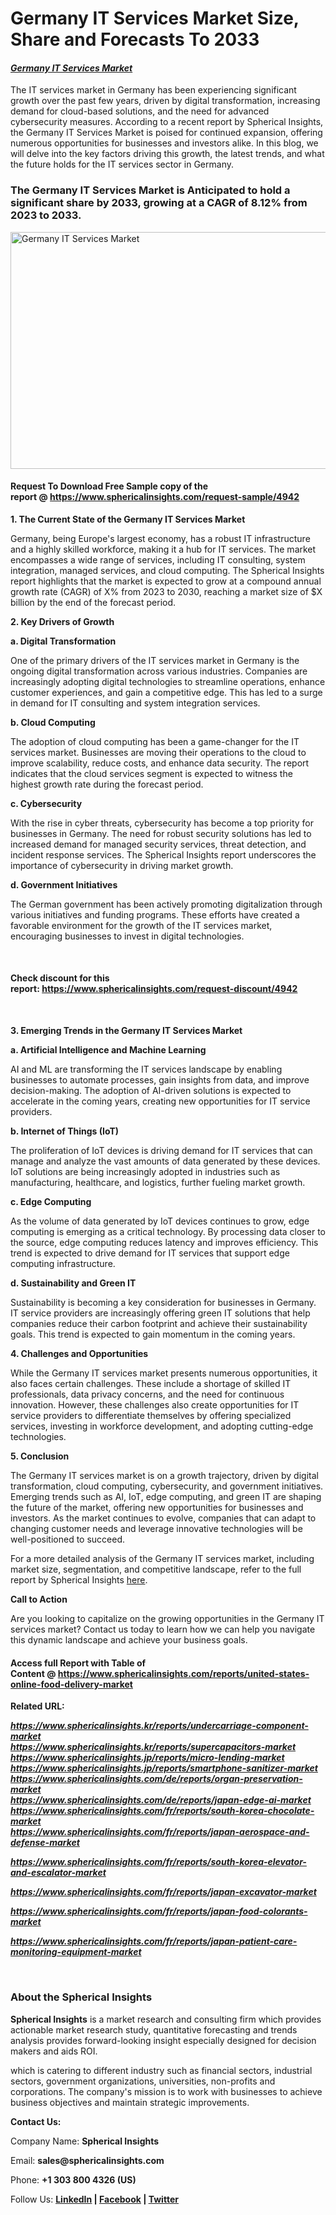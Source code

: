 <h1 class="news-post-title">Germany IT Services Market Size, Share and Forecasts To 2033</h1>
<h4><em><strong><a href="https://www.sphericalinsights.com/reports/united-states-online-food-delivery-market" target="_blank" rel="noopener noreferrer">Germany IT Services Market</a></strong></em></h4>
<p>The IT services market in Germany has been experiencing significant growth over the past few years, driven by digital transformation, increasing demand for cloud-based solutions, and the need for advanced cybersecurity measures. According to a recent report by Spherical Insights, the Germany IT Services Market is poised for continued expansion, offering numerous opportunities for businesses and investors alike. In this blog, we will delve into the key factors driving this growth, the latest trends, and what the future holds for the IT services sector in Germany.</p>
<h3>The Germany IT Services Market is Anticipated to hold a significant share by 2033, growing at a CAGR of 8.12% from 2023 to 2033.</h3>
<p><img src="https://www.sphericalinsights.com/images/rd/germany-it-services-market.png" alt="Germany IT Services Market" width="650" height="379" /></p>
<h4>Request To Download Free Sample copy of the report&nbsp;@&nbsp;<a href="https://vishalbharat.in/read-blog/Request%20To%20Download%20Free%20Sample%20copy%20of%20the%20report%20@%20https://www.sphericalinsights.com/request-sample/4942" target="_blank" rel="noopener noreferrer">https://www.sphericalinsights.com/request-sample/4942</a></h4>
<p><strong>1. The Current State of the Germany IT Services Market</strong></p>
<p>Germany, being Europe's largest economy, has a robust IT infrastructure and a highly skilled workforce, making it a hub for IT services. The market encompasses a wide range of services, including IT consulting, system integration, managed services, and cloud computing. The Spherical Insights report highlights that the market is expected to grow at a compound annual growth rate (CAGR) of X% from 2023 to 2030, reaching a market size of $X billion by the end of the forecast period.</p>
<p><strong>2. Key Drivers of Growth</strong></p>
<p><strong>a. Digital Transformation</strong></p>
<p>One of the primary drivers of the IT services market in Germany is the ongoing digital transformation across various industries. Companies are increasingly adopting digital technologies to streamline operations, enhance customer experiences, and gain a competitive edge. This has led to a surge in demand for IT consulting and system integration services.</p>
<p><strong>b. Cloud Computing</strong></p>
<p>The adoption of cloud computing has been a game-changer for the IT services market. Businesses are moving their operations to the cloud to improve scalability, reduce costs, and enhance data security. The report indicates that the cloud services segment is expected to witness the highest growth rate during the forecast period.</p>
<p><strong>c. Cybersecurity</strong></p>
<p>With the rise in cyber threats, cybersecurity has become a top priority for businesses in Germany. The need for robust security solutions has led to increased demand for managed security services, threat detection, and incident response services. The Spherical Insights report underscores the importance of cybersecurity in driving market growth.</p>
<p><strong>d. Government Initiatives</strong></p>
<p>The German government has been actively promoting digitalization through various initiatives and funding programs. These efforts have created a favorable environment for the growth of the IT services market, encouraging businesses to invest in digital technologies.</p>
<p>&nbsp;</p>
<h4>Check discount for this report:&nbsp;<a href="https://vishalbharat.in/read-blog/Check%20discount%20for%20this%20report:%20https://www.sphericalinsights.com/request-discount/4942" target="_blank" rel="noopener noreferrer">https://www.sphericalinsights.com/request-discount/4942</a></h4>
<p>&nbsp;</p>
<p><strong>3. Emerging Trends in the Germany IT Services Market</strong></p>
<p><strong>a. Artificial Intelligence and Machine Learning</strong></p>
<p>AI and ML are transforming the IT services landscape by enabling businesses to automate processes, gain insights from data, and improve decision-making. The adoption of AI-driven solutions is expected to accelerate in the coming years, creating new opportunities for IT service providers.</p>
<p><strong>b. Internet of Things (IoT)</strong></p>
<p>The proliferation of IoT devices is driving demand for IT services that can manage and analyze the vast amounts of data generated by these devices. IoT solutions are being increasingly adopted in industries such as manufacturing, healthcare, and logistics, further fueling market growth.</p>
<p><strong>c. Edge Computing</strong></p>
<p>As the volume of data generated by IoT devices continues to grow, edge computing is emerging as a critical technology. By processing data closer to the source, edge computing reduces latency and improves efficiency. This trend is expected to drive demand for IT services that support edge computing infrastructure.</p>
<p><strong>d. Sustainability and Green IT</strong></p>
<p>Sustainability is becoming a key consideration for businesses in Germany. IT service providers are increasingly offering green IT solutions that help companies reduce their carbon footprint and achieve their sustainability goals. This trend is expected to gain momentum in the coming years.</p>
<p><strong>4. Challenges and Opportunities</strong></p>
<p>While the Germany IT services market presents numerous opportunities, it also faces certain challenges. These include a shortage of skilled IT professionals, data privacy concerns, and the need for continuous innovation. However, these challenges also create opportunities for IT service providers to differentiate themselves by offering specialized services, investing in workforce development, and adopting cutting-edge technologies.</p>
<p><strong>5. Conclusion</strong></p>
<p>The Germany IT services market is on a growth trajectory, driven by digital transformation, cloud computing, cybersecurity, and government initiatives. Emerging trends such as AI, IoT, edge computing, and green IT are shaping the future of the market, offering new opportunities for businesses and investors. As the market continues to evolve, companies that can adapt to changing customer needs and leverage innovative technologies will be well-positioned to succeed.</p>
<p>For a more detailed analysis of the Germany IT services market, including market size, segmentation, and competitive landscape, refer to the full report by Spherical Insights&nbsp;<a href="https://www.sphericalinsights.com/reports/germany-it-services-market" target="_blank" rel="noopener noreferrer">here</a>.</p>
<p><strong>Call to Action</strong></p>
<p>Are you looking to capitalize on the growing opportunities in the Germany IT services market? Contact us today to learn how we can help you navigate this dynamic landscape and achieve your business goals.</p>
<h4>Access full Report with Table of Content&nbsp;@&nbsp;<a href="https://www.sphericalinsights.com/reports/united-states-online-food-delivery-market" target="_blank" rel="noopener noreferrer">https://www.sphericalinsights.com/reports/united-states-online-food-delivery-market</a></h4>
<p><strong>Related URL:</strong></p>
<p><a href="https://www.sphericalinsights.kr/reports/undercarriage-component-market" rel="nofollow"><strong><em>https://www.sphericalinsights.kr/reports/undercarriage-component-market</em></strong></a><br /><a href="https://www.sphericalinsights.kr/reports/supercapacitors-market" rel="nofollow"><strong><em>https://www.sphericalinsights.kr/reports/supercapacitors-market</em></strong></a><br /><a href="https://www.sphericalinsights.jp/reports/micro-lending-market" rel="nofollow"><strong><em>https://www.sphericalinsights.jp/reports/micro-lending-market</em></strong></a><br /><a href="https://www.sphericalinsights.jp/reports/smartphone-sanitizer-market" rel="nofollow"><strong><em>https://www.sphericalinsights.jp/reports/smartphone-sanitizer-market</em></strong></a><br /><a href="https://www.sphericalinsights.com/de/reports/organ-preservation-market" rel="nofollow"><strong><em>https://www.sphericalinsights.com/de/reports/organ-preservation-market</em></strong></a><br /><a href="https://www.sphericalinsights.com/de/reports/japan-edge-ai-market" rel="nofollow"><strong><em>https://www.sphericalinsights.com/de/reports/japan-edge-ai-market</em></strong></a><br /><a href="https://www.sphericalinsights.com/fr/reports/south-korea-chocolate-market" rel="nofollow"><strong><em>https://www.sphericalinsights.com/fr/reports/south-korea-chocolate-market</em></strong></a><br /><a href="https://www.sphericalinsights.com/fr/reports/japan-aerospace-and-defense-market" rel="nofollow"><strong><em>https://www.sphericalinsights.com/fr/reports/japan-aerospace-and-defense-market</em></strong></a></p>
<p><em><strong><a href="https://www.sphericalinsights.com/fr/reports/south-korea-elevator-and-escalator-market" rel="nofollow">https://www.sphericalinsights.com/fr/reports/south-korea-elevator-and-escalator-market</a></strong></em></p>
<p><em><strong><a href="https://www.sphericalinsights.com/fr/reports/japan-excavator-market" rel="nofollow">https://www.sphericalinsights.com/fr/reports/japan-excavator-market</a></strong></em></p>
<p><em><strong><a href="https://www.sphericalinsights.com/fr/reports/japan-food-colorants-market" rel="nofollow">https://www.sphericalinsights.com/fr/reports/japan-food-colorants-market</a></strong></em></p>
<p><em><strong><a href="https://www.sphericalinsights.com/fr/reports/japan-patient-care-monitoring-equipment-market" rel="nofollow">https://www.sphericalinsights.com/fr/reports/japan-patient-care-monitoring-equipment-market</a></strong></em></p>
<p>&nbsp;</p>
<h3><strong>About the Spherical Insights</strong></h3>
<p><strong>Spherical Insights</strong>&nbsp;is a market research and consulting firm which provides actionable market research study, quantitative forecasting and trends analysis provides forward-looking insight especially designed for decision makers and aids ROI.</p>
<p>which is catering to different industry such as financial sectors, industrial sectors, government organizations, universities, non-profits and corporations. The company's mission is to work with businesses to achieve business objectives and maintain strategic improvements.</p>
<p><strong>Contact Us:</strong></p>
<p>Company Name:&nbsp;<strong>Spherical Insights</strong></p>
<p>Email:&nbsp;<strong>sales@sphericalinsights.com</strong></p>
<p>Phone:&nbsp;<strong>+1 303 800 4326 (US)</strong></p>
<p>Follow Us:&nbsp;<strong><a href="https://www.linkedin.com/company/spherical-insight/" rel="nofollow"><u>LinkedIn</u></a>&nbsp;|&nbsp;<a href="https://www.facebook.com/sphericalinsights22" rel="nofollow"><u>Facebook</u></a>&nbsp;|&nbsp;<a href="https://twitter.com/SInsights_US" rel="nofollow"><u>Twitter</u></a></strong></p>
